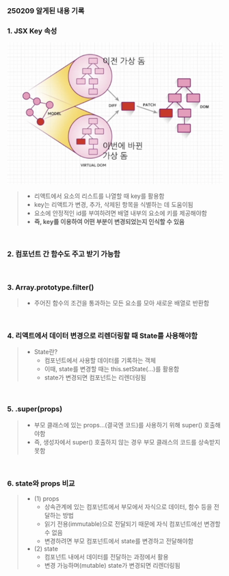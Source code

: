 ### 250209 알게된 내용 기록

### 1. JSX Key 속성 

<img src='./image/리액트virtualDOM.png'>

> - 리액트에서 요소의 리스트를 나열할 때 key를 활용함
> - key는 리액트가 변경, 추가, 삭제된 항목을 식별하는 데 도움이됨
> - 요소에 안정적인 id를 부여하려면 배열 내부의 요소에 키를 제공해야함
> - <strong>즉, key를 이용하여 어떤 부분이 변경되었는지 인식할 수 있음 </strong>

<br>

### 2. 컴포넌트 간 함수도 주고 받기 가능함


<br>

### 3. Array.prototype.filter() 
> - 주어진 함수의 조건을 통과하는 모든 요소를 모아 새로운 배열로 반환함

<br>

### 4. 리액트에서 데이터 변경으로 리렌더링할 때 State를 사용해야함
> - State란?
>   - 컴포넌트에서 사용할 데이터를 기록하는 객체
>   - 이때, state를 변경할 때는 this.setState(...)를 활용함
>   - state가 변경되면 컴포넌트는 리렌더링됨

<br>

### 5. .super(props)
> - 부모 클래스에 있는 props...(결국엔 코드)를 사용하기 위해 super() 호출해야함
> - 즉, 생성자에서 super() 호출하지 않는 경우 부모 클래스의 코드를 상속받지 못함

<br>

### 6. state와 props 비교
> - (1) props
>   - 상속관계에 있는 컴포넌트에서 부모에서 자식으로 데이터, 함수 등을 전달하는 방법
>   - 읽기 전용(immutable)으로 전달되기 때문에 자식 컴포넌트에선 변경할 수 없음
>   - 변경하려면 부모 컴포넌트에서 state를 변경하고 전달해야함
> - (2) state
>   - 컴포넌트 내에서 데이터를 전달하는 과정에서 활용
>   - 변경 가능하며(mutable) state가 변경되면 리렌더링됨 

